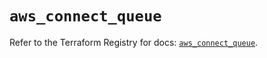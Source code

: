 # `aws_connect_queue`

Refer to the Terraform Registry for docs: [`aws_connect_queue`](https://registry.terraform.io/providers/hashicorp/aws/6.19.0/docs/resources/connect_queue).
